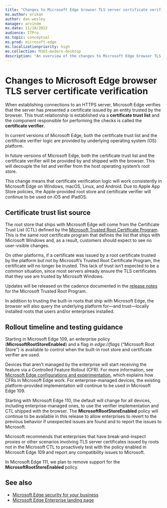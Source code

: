 ```yaml
---
title: "Changes to Microsoft Edge browser TLS server certificate verification"
ms.author: erikan
author: dan-wesley
manager: arvindm
ms.date: 11/18/2022
audience: ITPro
ms.topic: conceptual
ms.prod: microsoft-edge
ms.localizationpriority: high
ms.collection: M365-modern-desktop
description: "An overview of the changes to Microsoft Edge browser TLS server certificate verification"
---
```


# Changes to Microsoft Edge browser TLS server certificate verification

When establishing connections to an HTTPS server, Microsoft Edge verifies that the server has presented a certificate issued by an entity trusted by the browser. This trust relationship is established via a **certificate trust list** and the component responsible for performing the checks is called the **certificate verifier**.

In current versions of Microsoft Edge, both the certificate trust list and the certificate verifier logic are provided by underlying operating system (OS) platform.

In future versions of Microsoft Edge, both the certificate trust list and the certificate verifier will be provided by and shipped with the browser. This will decouple the list and verifier from the host operating system’s root store.

This change means that certificate verification logic will work consistently in Microsoft Edge on Windows, macOS, Linux, and Android. Due to Apple App Store policies, the Apple-provided root store and certificate verifier will continue to be used on iOS and iPadOS.

## Certificate trust list source

The root store that ships with Microsoft Edge will come from the Certificate Trust List (CTL) defined by the [Microsoft Trusted Root Certificate Program](/security/trusted-root/program-requirements). This is the same root certificate program that defines the list that ships with Microsoft Windows and, as a result, customers should expect to see no user-visible changes.

On other platforms, if a certificate was issued by a root certificate trusted by the platform but not by Microsoft’s Trusted Root Certificate Program, the certificate will no longer be trusted. This lack of trust isn’t expected to be a common situation, since most servers already ensure the TLS certificates that they use are trusted by Microsoft Windows.

Updates will be released on the cadence documented in the [release notes](/security/trusted-root/release-notes) for the Microsoft Trusted Root Program.

In addition to trusting the built-in roots that ship with Microsoft Edge, the browser will also query the underlying platform for—and trust—locally installed roots that users and/or enterprises installed.

## Rollout timeline and testing guidance

Starting in Microsoft Edge 109, an enterprise policy (**MicrosoftRootStoreEnabled**) and a flag in *edge://flags* (“Microsoft Root Store”) is available to control when the built-in root store and certificate verifier are used.

Devices that aren’t managed by the enterprise will start receiving the feature via a Controlled Feature Rollout (CFR). For more information, see [Microsoft Edge configurations and experimentation](/deployedge/edge-configuration-and-experiments), which explains how CFRs in Microsoft Edge work. For enterprise-managed devices, the existing platform-provided implementation will continue to be used in Microsoft Edge 109.

Starting with Microsoft Edge 110, the default will change for all devices, including enterprise-managed ones, to use the verifier implementation and CTL shipped with the browser. The **MicrosoftRootStoreEnabled** policy will continue to be available in this release to allow enterprises to revert to the previous behavior if unexpected issues are found and to report the issues to Microsoft.

Microsoft recommends that enterprises that have break-and-inspect proxies or other scenarios involving TLS server certificates issued by roots not in the Microsoft CTL to proactively test with the policy enabled in Microsoft Edge 109 and report any compatibility issues to Microsoft.

In Microsoft Edge 111, we plan to remove support for the **MicrosoftRootStoreEnabled** policy.


## See also

- [Microsoft Edge security for your business](ms-edge-security-for-business.md)
- [Microsoft Edge Enterprise landing page](https://aka.ms/EdgeEnterprise)

